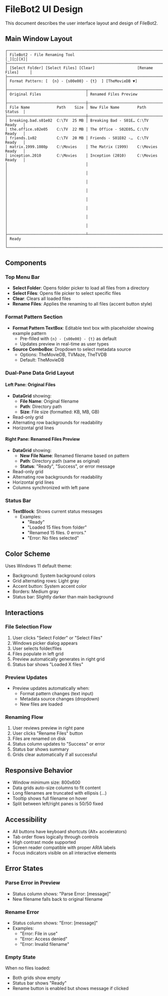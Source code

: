 # FileBot2 UI Design

This document describes the user interface layout and design of FileBot2.

## Main Window Layout

```
┌─────────────────────────────────────────────────────────────────────────────┐
│ FileBot2 - File Renaming Tool                                      [_][□][X]│
├─────────────────────────────────────────────────────────────────────────────┤
│ [Select Folder] [Select Files] [Clear]                   [Rename Files]     │
├─────────────────────────────────────────────────────────────────────────────┤
│ Format Pattern: [  {n} - {s00e00} - {t}  ] [TheMovieDB ▼]                  │
├───────────────────────────────────┬─────────────────────────────────────────┤
│ Original Files                    │ Renamed Files Preview                   │
├───────────────────────────────────┼─────────────────────────────────────────┤
│ File Name            Path    Size │ New File Name        Path       Status  │
├───────────────────────────────────┼─────────────────────────────────────────┤
│ breaking.bad.s01e02  C:\TV  25 MB │ Breaking Bad - S01E… C:\TV      Ready   │
│ the.office.s02e05    C:\TV  22 MB │ The Office - S02E05… C:\TV      Ready   │
│ friends.1x02         C:\TV  20 MB │ Friends - S01E02 -…  C:\TV      Ready   │
│ matrix.1999.1080p    C:\Movies    │ The Matrix (1999)    C:\Movies  Ready   │
│ inception.2010       C:\Movies    │ Inception (2010)     C:\Movies  Ready   │
│                                   │                                         │
│                                   │                                         │
│                                   │                                         │
│                                   │                                         │
│                                   │                                         │
│                                   │                                         │
│                                   │                                         │
│                                   │                                         │
├───────────────────────────────────┴─────────────────────────────────────────┤
│ Ready                                                                       │
└─────────────────────────────────────────────────────────────────────────────┘
```

## Components

### Top Menu Bar
- **Select Folder**: Opens folder picker to load all files from a directory
- **Select Files**: Opens file picker to select specific files
- **Clear**: Clears all loaded files
- **Rename Files**: Applies the renaming to all files (accent button style)

### Format Pattern Section
- **Format Pattern TextBox**: Editable text box with placeholder showing example pattern
  - Pre-filled with `{n} - {s00e00} - {t}` as default
  - Updates preview in real-time as user types
- **Source ComboBox**: Dropdown to select metadata source
  - Options: TheMovieDB, TVMaze, TheTVDB
  - Default: TheMovieDB

### Dual-Pane Data Grid Layout

#### Left Pane: Original Files
- **DataGrid** showing:
  - **File Name**: Original filename
  - **Path**: Directory path
  - **Size**: File size (formatted: KB, MB, GB)
- Read-only grid
- Alternating row backgrounds for readability
- Horizontal grid lines

#### Right Pane: Renamed Files Preview
- **DataGrid** showing:
  - **New File Name**: Renamed filename based on pattern
  - **Path**: Directory path (same as original)
  - **Status**: "Ready", "Success", or error message
- Read-only grid
- Alternating row backgrounds for readability
- Horizontal grid lines
- Columns synchronized with left pane

### Status Bar
- **TextBlock**: Shows current status messages
  - Examples:
    - "Ready"
    - "Loaded 15 files from folder"
    - "Renamed 15 files. 0 errors."
    - "Error: No files selected"

## Color Scheme

Uses Windows 11 default theme:
- Background: System background colors
- Grid alternating rows: Light gray
- Accent button: System accent color
- Borders: Medium gray
- Status bar: Slightly darker than main background

## Interactions

### File Selection Flow
1. User clicks "Select Folder" or "Select Files"
2. Windows picker dialog appears
3. User selects folder/files
4. Files populate in left grid
5. Preview automatically generates in right grid
6. Status bar shows "Loaded X files"

### Preview Updates
- Preview updates automatically when:
  - Format pattern changes (text input)
  - Metadata source changes (dropdown)
  - New files are loaded

### Renaming Flow
1. User reviews preview in right pane
2. User clicks "Rename Files" button
3. Files are renamed on disk
4. Status column updates to "Success" or error
5. Status bar shows summary
6. Grids clear automatically if all successful

## Responsive Behavior

- Window minimum size: 800x600
- Data grids auto-size columns to fit content
- Long filenames are truncated with ellipsis (…)
- Tooltip shows full filename on hover
- Split between left/right panes is 50/50 fixed

## Accessibility

- All buttons have keyboard shortcuts (Alt+ accelerators)
- Tab order flows logically through controls
- High contrast mode supported
- Screen reader compatible with proper ARIA labels
- Focus indicators visible on all interactive elements

## Error States

### Parse Error in Preview
- Status column shows: "Parse Error: [message]"
- New filename falls back to original filename

### Rename Error
- Status column shows: "Error: [message]"
- Examples:
  - "Error: File in use"
  - "Error: Access denied"
  - "Error: Invalid filename"

### Empty State
When no files loaded:
- Both grids show empty
- Status bar shows "Ready"
- Rename button is enabled but shows message if clicked
